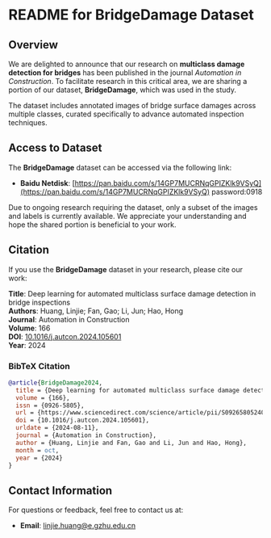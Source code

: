 # README for BridgeDamage Dataset

## Overview

We are delighted to announce that our research on **multiclass damage detection for bridges** has been published in the journal *Automation in Construction*. To facilitate research in this critical area, we are sharing a portion of our dataset, **BridgeDamage**, which was used in the study. 

The dataset includes annotated images of bridge surface damages across multiple classes, curated specifically to advance automated inspection techniques.

## Access to Dataset

The **BridgeDamage** dataset can be accessed via the following link:

- **Baidu Netdisk**: [https://pan.baidu.com/s/14GP7MUCRNqGPIZKlk9VSyQ](https://pan.baidu.com/s/14GP7MUCRNqGPIZKlk9VSyQ) password:0918

Due to ongoing research requiring the dataset, only a subset of the images and labels is currently available. We appreciate your understanding and hope the shared portion is beneficial to your work.

## Citation

If you use the **BridgeDamage** dataset in your research, please cite our work:

**Title**: Deep learning for automated multiclass surface damage detection in bridge inspections  
**Authors**: Huang, Linjie; Fan, Gao; Li, Jun; Hao, Hong  
**Journal**: Automation in Construction  
**Volume**: 166  
**DOI**: [10.1016/j.autcon.2024.105601](https://doi.org/10.1016/j.autcon.2024.105601)  
**Year**: 2024  

### BibTeX Citation
```bibtex
@article{BridgeDamage2024,
  title = {Deep learning for automated multiclass surface damage detection in bridge inspections},
  volume = {166},
  issn = {0926-5805},
  url = {https://www.sciencedirect.com/science/article/pii/S0926580524003376},
  doi = {10.1016/j.autcon.2024.105601},
  urldate = {2024-08-11},
  journal = {Automation in Construction},
  author = {Huang, Linjie and Fan, Gao and Li, Jun and Hao, Hong},
  month = oct,
  year = {2024}
}
```
## Contact Information

For questions or feedback, feel free to contact us at:

- **Email**: [linjie.huang@e.gzhu.edu.cn](mailto:linjie.huang@e.gzhu.edu.cn)


